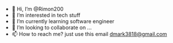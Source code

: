 - 👋 Hi, I’m @Rimon200
- 👀 I’m interested in tech stuff
- 🌱 I’m currently learning software engineer
- 💞️ I’m looking to collaborate on ...
- 📫 How to reach me? just use this email dmark3818@gmail.com

<!---
Rimon200/Rimon200 is a ✨ special ✨ repository because its `README.md` (this file) appears on your GitHub profile.
You can click the Preview link to take a look at your changes.
--->
